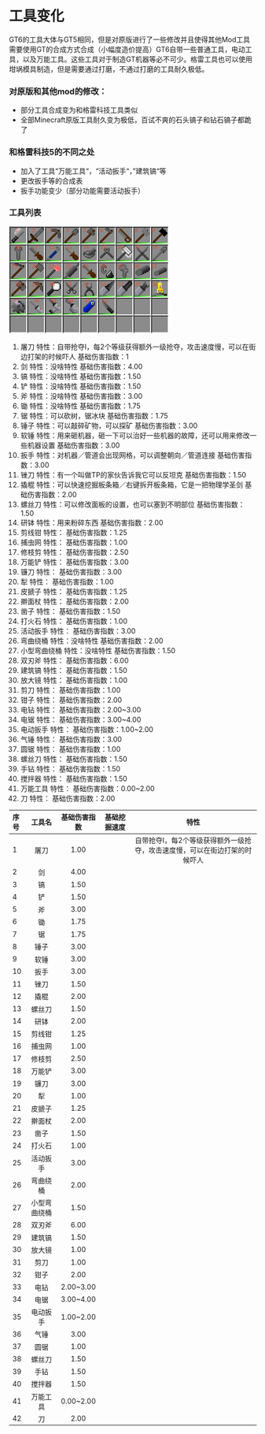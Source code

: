 # 工具变化

GT6的工具大体与GT5相同，但是对原版进行了一些修改并且使得其他Mod工具需要使用GT的合成方式合成（小幅度造价提高）GT6自带一些普通工具，电动工具，以及万能工具。这些工具对于制造GT机器等必不可少。格雷工具也可以使用坩埚模具制造，但是需要通过打磨，不通过打磨的工具耐久极低。

### 对原版和其他mod的修改：

* 部分工具合成变为和格雷科技工具类似
* 全部Minecraft原版工具耐久变为极低，百试不爽的石头镐子和钻石镐子都跪了

### 和格雷科技5的不同之处

* 加入了工具“万能工具“，“活动扳手“，”建筑镐“等
* 更改扳手等的合成表
* 扳手功能变少（部分功能需要活动扳手）

### 工具列表

![](/assets/工具列表.png)  
 1. 屠刀 特性：自带抢夺I，每2个等级获得额外一级抢夺，攻击速度慢，可以在街边打架的时候吓人 基础伤害指数：1  
 2. 剑 特性：没啥特性 基础伤害指数：4.00  
 3. 镐 特性：没啥特性 基础伤害指数：1.50  
 4. 铲 特性：没啥特性 基础伤害指数：1.50  
 5. 斧 特性：没啥特性 基础伤害指数：3.00  
 6. 锄 特性：没啥特性 基础伤害指数：1.75  
 7. 锯 特性：可以砍树，锯冰块 基础伤害指数：1.75  
 8. 锤子 特性：可以敲碎矿物，可以探矿 基础伤害指数：3.00  
 9. 软锤 特性：用来砸机器，砸一下可以治好一些机器的故障，还可以用来修改一些机器设置 基础伤害指数：3.00  
 10. 扳手 特性：对机器／管道会出现网格，可以调整朝向／管道连接 基础伤害指数：3.00  
 11. 锉刀 特性：有一个叫做TP的家伙告诉我它可以反坦克 基础伤害指数：1.50  
 12. 撬棍 特性：可以快速挖掘板条箱／右键拆开板条箱，它是一把物理学圣剑 基础伤害指数：2.00  
 13. 螺丝刀 特性：可以修改面板的设置，也可以塞到不明部位 基础伤害指数：1.50  
 14. 研钵 特性：用来粉碎东西 基础伤害指数：2.00  
 15. 剪线钳 特性： 基础伤害指数：1.25  
 16. 捕虫网 特性： 基础伤害指数：1.00  
 17. 修枝剪 特性： 基础伤害指数：2.50  
 18. 万能铲 特性： 基础伤害指数：3.00  
 19. 镰刀 特性： 基础伤害指数：3.00  
 20. 犁 特性： 基础伤害指数：1.00  
 21. 皮搋子 特性： 基础伤害指数：1.25  
 22. 擀面杖 特性： 基础伤害指数：2.00  
 23. 凿子 特性： 基础伤害指数：1.50  
 24. 打火石 特性： 基础伤害指数：1.00  
 25. 活动扳手 特性： 基础伤害指数：3.00  
 26. 弯曲绕桶 特性：没啥特性 基础伤害指数：2.00  
 27. 小型弯曲绕桶 特性：没啥特性 基础伤害指数：1.50  
 28. 双刃斧 特性： 基础伤害指数：6.00  
 29. 建筑镐 特性： 基础伤害指数：1.50  
 30. 放大镜 特性： 基础伤害指数：1.00  
 31. 剪刀 特性： 基础伤害指数：1.00  
 32. 钳子 特性： 基础伤害指数：2.00  
 33. 电钻 特性： 基础伤害指数：2.00~3.00  
 34. 电锯 特性： 基础伤害指数：3.00~4.00  
 35. 电动扳手 特性： 基础伤害指数：1.00~2.00  
 36. 气锤 特性： 基础伤害指数：3.00  
 37. 圆锯 特性： 基础伤害指数：1.00  
 38. 螺丝刀 特性： 基础伤害指数：1.50  
 39. 手钻 特性： 基础伤害指数：1.50  
 40. 搅拌器 特性： 基础伤害指数：1.50  
 41. 万能工具 特性： 基础伤害指数：0.00~2.00  
 42. 刀 特性： 基础伤害指数：2.00

| 序号 | 工具名 | 基础伤害指数 | 基础挖掘速度 | 特性 |
| :--- | :---: | :---: | :---: | :---: |
| 1 | 屠刀 | 1.00 |  | 自带抢夺I，每2个等级获得额外一级抢夺，攻击速度慢，可以在街边打架的时候吓人  |
| 2 | 剑 | 4.00 |  |  |
| 3 | 镐 | 1.50 |  |  |
| 4 | 铲 | 1.50 |  |  |
| 5 | 斧 | 3.00 |  |  |
| 6 | 锄 | 1.75 |  |  |
| 7 | 锯 | 1.75 |  |  |
| 8 | 锤子 | 3.00 |  |  |
| 9 | 软锤 | 3.00 |  |  |
| 10 | 扳手 | 3.00 |  |  |
| 11 | 锉刀 | 1.50 |  |  |
| 12 | 撬棍 | 2.00 |  |  |
| 13 | 螺丝刀 | 1.50 |  |  |
| 14 | 研钵 | 2.00 |  |  |
| 15 | 剪线钳 | 1.25 |  |  |
| 16 | 捕虫网 | 1.00 |  |  |
| 17 | 修枝剪 | 2.50 |  |  |
| 18 | 万能铲 | 3.00 |  |  |
| 19 | 镰刀 | 3.00 |  |  |
| 20 | 犁 | 1.00 |  |  |
| 21 | 皮搋子 | 1.25 |  |  |
| 22 | 擀面杖 | 2.00 |  |  |
| 23 | 凿子 | 1.50 |  |  |
| 24 | 打火石 | 1.00 |  |  |
| 25 | 活动扳手 | 3.00 |  |  |
| 26 | 弯曲绕桶 | 2.00 |  |  |
| 27 | 小型弯曲绕桶 | 1.50 |  |  |
| 28 | 双刃斧 | 6.00 |  |  |
| 29 | 建筑镐 | 1.50 |  |  |
| 30 | 放大镜 | 1.00 |  |  |
| 31 | 剪刀 | 1.00 |  |  |
| 32 | 钳子 | 2.00 |  |  |
| 33 | 电钻 | 2.00~3.00 |  |  |
| 34 | 电锯 | 3.00~4.00 |  |  |
| 35 | 电动扳手 | 1.00~2.00 |  |  |
| 36 | 气锤 | 3.00 |  |  |
| 37 | 圆锯 | 1.00 |  |  |
| 38 | 螺丝刀 | 1.50 |  |  |
| 39 | 手钻 | 1.50 |  |  |
| 40 | 搅拌器 | 1.50 |  |  |
| 41 | 万能工具 | 0.00~2.00 |  |  |
| 42 | 刀 | 2.00 |  |  |



